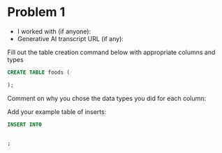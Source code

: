 # Problem 1
- I worked with (if anyone):
- Generative AI transcript URL (if any):

Fill out the table creation command below with appropriate columns and types
```sql
CREATE TABLE foods (

);
```
Comment on why you chose the data types you did for each column:



Add your example table of inserts:
```sql
INSERT INTO


;
```
